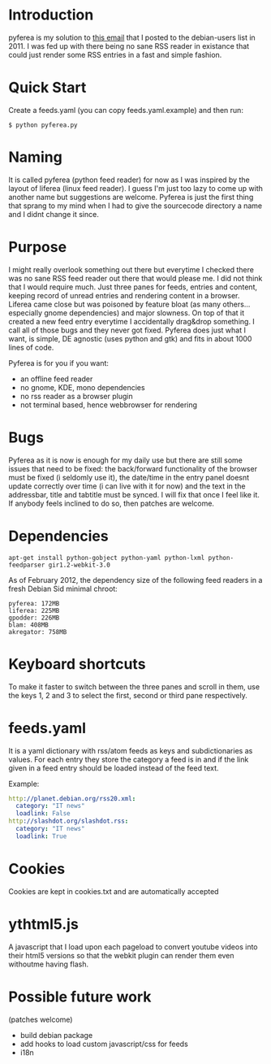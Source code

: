 Introduction
============

pyferea is my solution to [this
email](http://lists.debian.org/debian-user/2011/07/msg01362.html) that I posted
to the debian-users list in 2011. I was fed up with there being no sane RSS
reader in existance that could just render some RSS entries in a fast and
simple fashion.

Quick Start
===========

Create a feeds.yaml (you can copy feeds.yaml.example) and then run:

	$ python pyferea.py

Naming
======

It is called pyferea (python feed reader) for now as I was inspired by the
layout of liferea (linux feed reader). I guess I'm just too lazy to come up
with another name but suggestions are welcome. Pyferea is just the first thing
that sprang to my mind when I had to give the sourcecode directory a name and I
didnt change it since.

Purpose
=======

I might really overlook something out there but everytime I checked there was
no sane RSS feed reader out there that would please me. I did not think that I
would require much. Just three panes for feeds, entries and content, keeping
record of unread entries and rendering content in a browser. Liferea came close
but was poisoned by feature bloat (as many others... especially gnome
dependencies) and major slowness. On top of that it created a new feed entry
everytime I accidentally drag&drop something. I call all of those bugs and they
never got fixed. Pyferea does just what I want, is simple, DE agnostic (uses
python and gtk) and fits in about 1000 lines of code.

Pyferea is for you if you want:

 - an offline feed reader
 - no gnome, KDE, mono dependencies
 - no rss reader as a browser plugin
 - not terminal based, hence webbrowser for rendering

Bugs
====

Pyferea as it is now is enough for my daily use but there are still some issues
that need to be fixed: the back/forward functionality of the browser must be
fixed (i seldomly use it), the date/time in the entry panel doesnt update
correctly over time (i can live with it for now) and the text in the
addressbar, title and tabtitle must be synced. I will fix that once I feel like
it. If anybody feels inclined to do so, then patches are welcome.

Dependencies
============

	apt-get install python-gobject python-yaml python-lxml python-feedparser gir1.2-webkit-3.0

As of February 2012, the dependency size of the following feed readers in a
fresh Debian Sid minimal chroot:

	pyferea: 172MB
	liferea: 225MB
	gpodder: 226MB
	blam: 408MB
	akregator: 758MB

Keyboard shortcuts
==================

To make it faster to switch between the three panes and scroll in them, use the
keys 1, 2 and 3 to select the first, second or third pane respectively.

feeds.yaml
==========

It is a yaml dictionary with rss/atom feeds as keys and subdictionaries as
values. For each entry they store the category a feed is in and if the link
given in a feed entry should be loaded instead of the feed text.

Example:

```yaml
http://planet.debian.org/rss20.xml:
  category: "IT news"
  loadlink: False
http://slashdot.org/slashdot.rss:
  category: "IT news"
  loadlink: True
```

Cookies
=======

Cookies are kept in cookies.txt and are automatically accepted

ythtml5.js
==========

A javascript that I load upon each pageload to convert youtube videos into
their html5 versions so that the webkit plugin can render them even withoutme
having flash.

Possible future work
====================

(patches welcome)

 - build debian package
 - add hooks to load custom javascript/css for feeds
 - i18n
